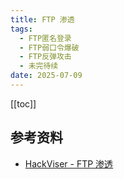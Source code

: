 ```yaml
---
title: FTP 渗透
tags:
  - FTP匿名登录
  - FTP弱口令爆破
  - FTP反弹攻击
  - 未完待续
date: 2025-07-09
---
```

[[toc]]
## 参考资料
- [HackViser - FTP 渗透](https://hackviser.com/tactics/pentesting/services/ftp)